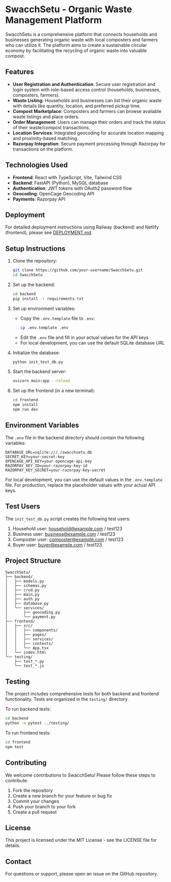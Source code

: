 # SwacchSetu - Organic Waste Management Platform

SwacchSetu is a comprehensive platform that connects households and businesses generating organic waste with local composters and farmers who can utilize it. The platform aims to create a sustainable circular economy by facilitating the recycling of organic waste into valuable compost.

## Features

- **User Registration and Authentication**: Secure user registration and login system with role-based access control (households, businesses, composters, farmers).
- **Waste Listing**: Households and businesses can list their organic waste with details like quantity, location, and preferred pickup time.
- **Compost Marketplace**: Composters and farmers can browse available waste listings and place orders.
- **Order Management**: Users can manage their orders and track the status of their waste/compost transactions.
- **Location Services**: Integrated geocoding for accurate location mapping and proximity-based matching.
- **Razorpay Integration**: Secure payment processing through Razorpay for transactions on the platform.

## Technologies Used

- **Frontend**: React with TypeScript, Vite, Tailwind CSS
- **Backend**: FastAPI (Python), MySQL database
- **Authentication**: JWT tokens with OAuth2 password flow
- **Geocoding**: OpenCage Geocoding API
- **Payments**: Razorpay API

## Deployment

For detailed deployment instructions using Railway (backend) and Netlify (frontend), please see [DEPLOYMENT.md](DEPLOYMENT.md).

## Setup Instructions

1. Clone the repository:
   ```bash
   git clone https://github.com/your-username/SwacchSetu.git
   cd SwacchSetu
   ```

2. Set up the backend:
   ```bash
   cd backend
   pip install -r requirements.txt
   ```

3. Set up environment variables:
   - Copy the `.env.template` file to `.env`:
     ```bash
     cp .env.template .env
     ```
   - Edit the `.env` file and fill in your actual values for the API keys
   - For local development, you can use the default SQLite database URL

4. Initialize the database:
   ```bash
   python init_test_db.py
   ```

5. Start the backend server:
   ```bash
   uvicorn main:app --reload
   ```

6. Set up the frontend (in a new terminal):
   ```bash
   cd frontend
   npm install
   npm run dev
   ```

## Environment Variables

The `.env` file in the backend directory should contain the following variables:

```
DATABASE_URL=sqlite:///./swacchsetu.db
SECRET_KEY=your-secret-key
OPENCAGE_API_KEY=your-opencage-api-key
RAZORPAY_KEY_ID=your-razorpay-key-id
RAZORPAY_KEY_SECRET=your-razorpay-key-secret
```

For local development, you can use the default values in the `.env.template` file. For production, replace the placeholder values with your actual API keys.

## Test Users

The `init_test_db.py` script creates the following test users:

1. Household user: household@example.com / test123
2. Business user: business@example.com / test123
3. Composter user: composter@example.com / test123
4. Buyer user: buyer@example.com / test123

## Project Structure

```
SwacchSetu/
├── backend/
│   ├── models.py
│   ├── schemas.py
│   ├── crud.py
│   ├── main.py
│   ├── auth.py
│   ├── database.py
│   └── services/
│       ├── geocoding.py
│       └── payment.py
├── frontend/
│   ├── src/
│   │   ├── components/
│   │   ├── pages/
│   │   ├── services/
│   │   ├── contexts/
│   │   └── App.tsx
│   └── index.html
└── testing/
    ├── test_*.py
    └── test_*.js
```

## Testing

The project includes comprehensive tests for both backend and frontend functionality. Tests are organized in the `testing/` directory.

To run backend tests:
```bash
cd backend
python -m pytest ../testing/
```

To run frontend tests:
```bash
cd frontend
npm test
```

## Contributing

We welcome contributions to SwacchSetu! Please follow these steps to contribute:

1. Fork the repository
2. Create a new branch for your feature or bug fix
3. Commit your changes
4. Push your branch to your fork
5. Create a pull request

## License

This project is licensed under the MIT License - see the LICENSE file for details.

## Contact

For questions or support, please open an issue on the GitHub repository.